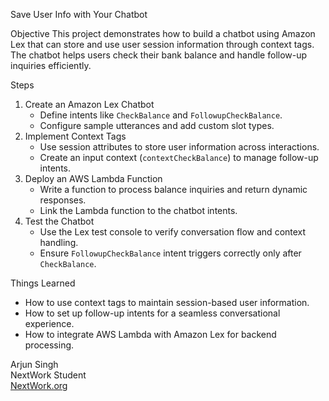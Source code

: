 Save User Info with Your Chatbot

Objective
This project demonstrates how to build a chatbot using Amazon Lex that can store and use user session information through context tags. The chatbot helps users check their bank balance and handle follow-up inquiries efficiently.

Steps
1. Create an Amazon Lex Chatbot
   - Define intents like `CheckBalance` and `FollowupCheckBalance`.
   - Configure sample utterances and add custom slot types.
2. Implement Context Tags
   - Use session attributes to store user information across interactions.
   - Create an input context (`contextCheckBalance`) to manage follow-up intents.
3. Deploy an AWS Lambda Function
   - Write a function to process balance inquiries and return dynamic responses.
   - Link the Lambda function to the chatbot intents.
4. Test the Chatbot
   - Use the Lex test console to verify conversation flow and context handling.
   - Ensure `FollowupCheckBalance` intent triggers correctly only after `CheckBalance`.

 Things Learned
- How to use context tags to maintain session-based user information.
- How to set up follow-up intents for a seamless conversational experience.
- How to integrate AWS Lambda with Amazon Lex for backend processing.

Arjun Singh  
NextWork Student  
[NextWork.org](https://nextwork.org)
